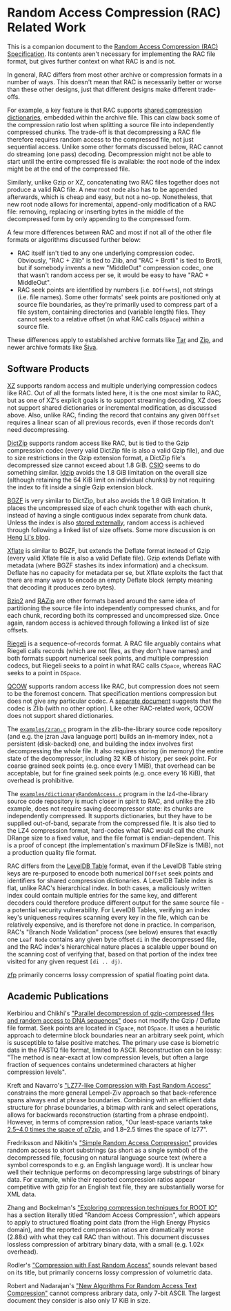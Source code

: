 # Random Access Compression (RAC) Related Work

This is a companion document to the [Random Access Compression (RAC)
Specification](/doc/spec/rac-spec.md). Its contents aren't necessary for
implementing the RAC file format, but gives further context on what RAC is and
is not.

In general, RAC differs from most other archive or compression formats in a
number of ways. This doesn't mean that RAC is necessarily better or worse than
these other designs, just that different designs make different trade-offs.

For example, a key feature is that RAC supports [shared compression
dictionaries](http://fastcompression.blogspot.com/2018/02/when-to-use-dictionary-compression.html),
embedded within the archive file. This can claw back some of the compression
ratio lost when splitting a source file into independently compressed chunks.
The trade-off is that decompressing a RAC file therefore requires random access
to the compressed file, not just sequential access. Unlike some other formats
discussed below, RAC cannot do streaming (one pass) decoding. Decompression
might not be able to start until the entire compressed file is available: the
root node of the index might be at the end of the compressed file.

Similarly, unlike Gzip or XZ, concatenating two RAC files together does not
produce a valid RAC file. A new root node also has to be appended afterwards,
which is cheap and easy, but not a no-op. Nonetheless, that new root node
allows for incremental, append-only modification of a RAC file: removing,
replacing or inserting bytes in the middle of the decompressed form by only
appending to the compressed form.

A few more differences between RAC and most if not all of the other file
formats or algorithms discussed further below:

  - RAC itself isn't tied to any one underlying compression codec. Obviously,
    "RAC + Zlib" is tied to Zlib, and "RAC + Brotli" is tied to Brotli, but if
    somebody invents a new "MiddleOut" compression codec, one that wasn't
    random access per se, it would be easy to have "RAC + MiddleOut".
  - RAC seek points are identified by numbers (i.e. `DOffset`s), not strings
    (i.e. file names). Some other formats' seek points are positioned only at
    source file boundaries, as they're primarily used to compress part of a
    file system, containing directories and (variable length) files. They
    cannot seek to a relative offset (in what RAC calls `DSpace`) within a
    source file.

These differences apply to established archive formats like
[Tar](https://en.wikipedia.org/wiki/Tar_%28computing%29) and
[Zip](https://en.wikipedia.org/wiki/Zip_%28file_format%29), and newer archive
formats like [Śiva](https://blog.sourced.tech/post/siva/).


## Software Products

[XZ](https://tukaani.org/xz/format.html) supports random access and multiple
underlying compression codecs like RAC. Out of all the formats listed here, it
is the one most similar to RAC, but as one of XZ's explicit goals is to support
streaming decoding, XZ does not support shared dictionaries or incremental
modification, as discussed above. Also, unlike RAC, finding the record that
contains any given `DOffset` requires a linear scan of all previous records,
even if those records don't need decompressing.

[DictZip](http://linuxcommand.org/man_pages/dictzip1.html) supports random
access like RAC, but is tied to the Gzip compression codec (every valid DictZip
file is also a valid Gzip file), and due to size restrictions in the Gzip
extension format, a DictZip file's decompressed size cannot exceed about 1.8
GiB. [CSIO](https://github.com/hoxnox/csio/blob/master/include/csio.h) seems to
do something similar. [Idzip](https://github.com/fidlej/idzip) avoids the 1.8
GiB limitation on the overall size (although retaining the 64 KiB limit on
individual chunks) by not requiring the index to fit inside a single Gzip
extension block.

[BGZF](http://samtools.github.io/hts-specs/SAMv1.pdf) is very similar to
DictZip, but also avoids the 1.8 GiB limitation. It places the uncompressed
size of each chunk together with each chunk, instead of having a single
contiguous index separate from chunk data. Unless the index is also [stored
externally](https://github.com/samtools/htslib/blob/develop/bgzip.1), random
access is achieved through following a linked list of size offsets. Some more
discussion is on [Heng Li's
blog](http://lh3.github.io/2014/07/05/random-access-to-zlib-compressed-files).

[Xflate](https://github.com/dsnet/compress/blob/master/doc/xflate-format.pdf)
is similar to BGZF, but extends the Deflate format instead of Gzip (every valid
Xflate file is also a valid Deflate file). Gzip extends Deflate with metadata
(where BGZF stashes its index information) and a checksum. Deflate has no
capacity for metadata per se, but Xflate exploits the fact that there are many
ways to encode an empty Deflate block (empty meaning that decoding it produces
zero bytes).

[Bzip2](https://sourceware.org/bzip2/) and
[RAZip](https://sourceforge.net/projects/razip/) are other formats based around
the same idea of partitioning the source file into independently compressed
chunks, and for each chunk, recording both its compressed and uncompressed
size. Once again, random access is achieved through following a linked list of
size offsets.

[Riegeli](https://github.com/google/riegeli) is a sequence-of-records format. A
RAC file arguably contains what Riegeli calls records (which are not files, as
they don't have names) and both formats support numerical seek points, and
multiple compression codecs, but Riegeli seeks to a point in what RAC calls
`CSpace`, whereas RAC seeks to a point in `DSpace`.

[QCOW](https://github.com/qemu/qemu/blob/master/docs/interop/qcow2.txt)
supports random access like RAC, but compression does not seem to be the
foremost concern. That specification mentions compression but does not give any
particular codec. A [separate
document](https://people.gnome.org/~markmc/qcow-image-format.html) suggests
that the codec is Zlib (with no other option). Like other RAC-related work,
QCOW does not support shared dictionaries.

The
[`examples/zran.c`](https://github.com/madler/zlib/blob/master/examples/zran.c)
program in the zlib-the-library source code repository (and e.g. the jzran Java
language port) builds an in-memory index, not a persistent (disk-backed) one,
and building the index involves first decompressing the whole file. It also
requires storing (in memory) the entire state of the decompressor, including 32
KiB of history, per seek point. For coarse grained seek points (e.g. once every
1 MiB), that overhead can be acceptable, but for fine grained seek points (e.g.
once every 16 KiB), that overhead is prohibitive.

The
[`examples/dictionaryRandomAccess.c`](https://github.com/lz4/lz4/blob/master/examples/dictionaryRandomAccess.c)
program in the lz4-the-library source code repository is much closer in spirit
to RAC, and unlike the zlib example, does not require saving decompressor
state: its chunks are independently compressed. It supports dictionaries, but
they have to be supplied out-of-band, separate from the compressed file. It is
also tied to the LZ4 compression format, hard-codes what RAC would call the
chunk DRange size to a fixed value, and the file format is endian-dependent.
This is a proof of concept (the implementation's maximum DFileSize is 1MiB),
not a production quality file format.

RAC differs from the [LevelDB
Table](https://github.com/google/leveldb/blob/master/doc/table_format.md)
format, even if the LevelDB Table string keys are re-purposed to encode both
numerical `DOffset` seek points and identifiers for shared compression
dictionaries. A LevelDB Table index is flat, unlike RAC's hierarchical index.
In both cases, a maliciously written index could contain multiple entries for
the same key, and different decoders could therefore produce different output
for the same source file - a potential security vulnerability. For LevelDB
Tables, verifying an index key's uniqueness requires scanning every key in the
file, which can be relatively expensive, and is therefore not done in practice.
In comparison, RAC's "Branch Node Validation" process (see below) ensures that
exactly one `Leaf Node` contains any given byte offset `di` in the decompressed
file, and the RAC index's hierarchical nature places a scalable upper bound on
the scanning cost of verifying that, based on that portion of the index tree
visited for any given request `[di .. dj)`.

[zfp](https://computing.llnl.gov/projects/floating-point-compression) primarily
concerns lossy compression of spatial floating point data.


## Academic Publications

Kerbiriou and Chikhi's ["Parallel decompression of gzip-compressed files and
random access to DNA sequences"](https://arxiv.org/pdf/1905.07224.pdf) does not
modify the Gzip / Deflate file format. Seek points are located in `CSpace`, not
`DSpace`. It uses a heuristic approach to determine block boundaries near an
arbitrary seek point, which is susceptible to false positive matches. The
primary use case is biometric data in the FASTQ file format, limited to ASCII.
Reconstruction can be lossy: "The method is near-exact at low compression
levels, but often a large fraction of sequences contains undetermined
characters at higher compression levels".

Kreft and Navarro's ["LZ77-like Compression with Fast Random
Access"](https://users.dcc.uchile.cl/~gnavarro/ps/dcc10.1.pdf) constrains the
more general Lempel-Ziv approach so that back-reference spans always end at
phrase boundaries. Combining with an efficient data structure for phrase
boundaries, a bitmap with rank and select operations, allows for backwards
reconstruction (starting from a phrase endpoint). However, in terms of
compression ratios, "Our least-space variants take [2.5–4.0 times the space of
p7zip](https://users.dcc.uchile.cl/~gnavarro/ps/tcs12.pdf), and 1.8–2.5 times
the space of lz77".

Fredriksson and Nikitin's ["Simple Random Access
Compression"](http://www.cs.uku.fi/~fredriks/pub/papers/fi09.pdf) provides
random access to short substrings (as short as a single symbol) of the
decompressed file, focusing on natural language source text (where a symbol
corresponds to e.g. an English language word). It is unclear how well their
technique performs on decompressing large substrings of binary data. For
example, while their reported compression ratios appear competitive with gzip
for an English text file, they are substantially worse for XML data.

Zhang and Bockelman's ["Exploring compression techniques for ROOT
IO"](https://arxiv.org/pdf/1704.06976.pdf) has a section literally titled
"Random Access Compression", which appears to apply to structured floating
point data (from the High Energy Physics domain), and the reported compression
ratios are dramatically worse (2.88x) with what they call RAC than without.
This document discusses lossless compression of arbitrary binary data, with a
small (e.g. 1.02x overhead).

Rodler's ["Compression with Fast Random
Access"](https://www.brics.dk/DS/01/9/BRICS-DS-01-9.pdf) sounds relevant based
on its title, but primarily concerns lossy compression of volumetric data.

Robert and Nadarajan's ["New Algorithms For Random Access Text
Compression"](https://www.researchgate.net/publication/4231766_New_Algorithms_For_Random_Access_Text_Compression)
cannot compress aribrary data, only 7-bit ASCII. The largest document they
consider is also only 17 KiB in size.
